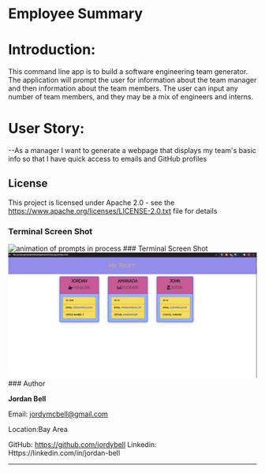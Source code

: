 

# Employee Summary
 # Introduction:

This command line app is to build a software engineering team generator.  The application will prompt the user for information about the team manager and then information about the team members. The user can input any number of team members, and they may be a mix of engineers and interns.

# User Story:

--As a manager
I want to generate a webpage that displays my team's basic info
so that I have quick access to emails and GitHub profiles

## License 
This project is licensed under Apache 2.0 - see the https://www.apache.org/licenses/LICENSE-2.0.txt file for details
### Terminal Screen Shot
<img src="assets/project10.gif" alt="animation of prompts in process" />
### Terminal Screen Shot
<img src="assets/render.png" alt="prompt page render" />
### Author

**Jordan Bell**

Email: jordymcbell@gmail.com

Location:Bay Area

GitHub: https://github.com/jordybell
Linkedin: Https://linkedin.com/in/jordan-bell

- - -
